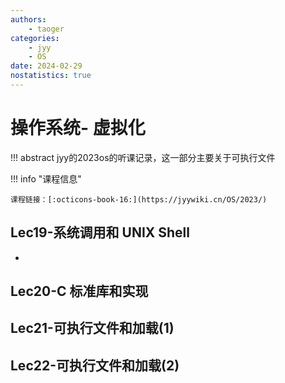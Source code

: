 ```yaml
---
authors:
    - taoger
categories:
    - jyy
    - OS
date: 2024-02-29
nostatistics: true
---
```


# 操作系统- 虚拟化
!!! abstract
    jyy的2023os的听课记录，这一部分主要关于可执行文件

<!-- more -->

!!! info "课程信息"

    课程链接：[:octicons-book-16:](https://jyywiki.cn/OS/2023/)

## Lec19-系统调用和 UNIX Shell

- 
## Lec20-C 标准库和实现

## Lec21-可执行文件和加载(1)

## Lec22-可执行文件和加载(2)

